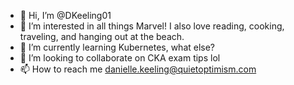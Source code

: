 - 👋 Hi, I’m @DKeeling01
- 👀 I’m interested in all things Marvel! I also love reading, cooking, traveling, and hanging out at the beach.
- 🌱 I’m currently learning Kubernetes, what else?
- 💞️ I’m looking to collaborate on CKA exam tips lol
- 📫 How to reach me danielle.keeling@quietoptimism.com

<!---
DKeeling01/DKeeling01 is a ✨ special ✨ repository because its `README.md` (this file) appears on your GitHub profile.
You can click the Preview link to take a look at your changes.
--->
